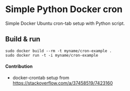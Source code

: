 # Simple Python Docker cron
Simple Docker Ubuntu cron-tab setup with Python script.

## Build & run
    sudo docker build --rm -t myname/cron-example .
    sudo docker run -t -i myname/cron-example

#### Contribution
- docker-crontab setup from https://stackoverflow.com/a/37458519/7423160
